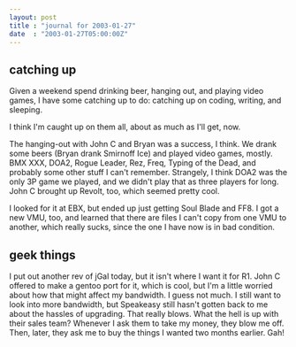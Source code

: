 ```yaml
---
layout: post
title : "journal for 2003-01-27"
date  : "2003-01-27T05:00:00Z"
---
```



## catching up

Given a weekend spend drinking beer, hanging out, and playing video games, I have some catching up to do: catching up on coding, writing, and sleeping.

I think I'm caught up on them all, about as much as I'll get, now.

The hanging-out with John C and Bryan was a success, I think.  We drank some beers (Bryan drank Smirnoff Ice) and played video games, mostly.  BMX XXX, DOA2, Rogue Leader, Rez, Freq, Typing of the Dead, and probably some other stuff I can't remember.  Strangely, I think DOA2 was the only 3P game we played, and we didn't play that as three players for long.  John C brought up Revolt, too, which seemed pretty cool.

I looked for it at EBX, but ended up just getting Soul Blade and FF8.  I got a new VMU, too, and learned that there are files I can't copy from one VMU to another, which really sucks, since the one I have now is in bad condition.

## geek things

I put out another rev of jGal today, but it isn't where I want it for R1.  John C offered to make a gentoo port for it, which is cool, but I'm a little worried about how that might affect my bandwidth.  I guess not much.  I still want to look into more bandwidth, but Speakeasy still hasn't gotten back to me about the hassles of upgrading.  That really blows.  What the hell is up with their sales team?  Whenever I ask them to take my money, they blow me off.  Then, later, they ask me to buy the things I wanted two months earlier.  Gah!

